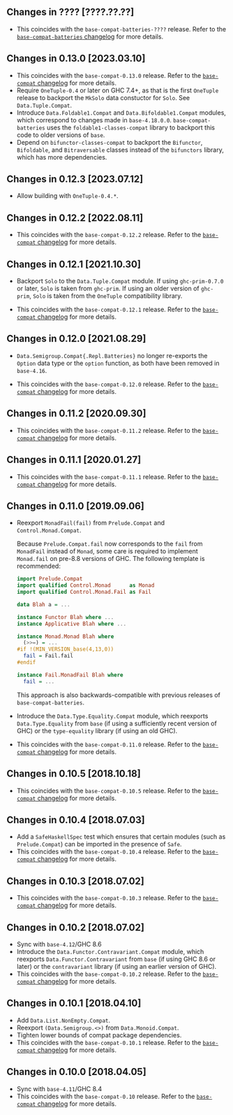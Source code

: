 ## Changes in ???? [????.??.??]
 - This coincides with the `base-compat-batteries-????` release. Refer to the
   [`base-compat-batteries` changelog](https://github.com/haskell-compat/base-compat/blob/master/base-compat-batteries/CHANGES.markdown#changes-in-????-????????)
   for more details.

## Changes in 0.13.0 [2023.03.10]
 - This coincides with the `base-compat-0.13.0` release. Refer to the
   [`base-compat` changelog](https://github.com/haskell-compat/base-compat/blob/master/base-compat/CHANGES.markdown#changes-in-0130-20230310)
   for more details.
 - Require `OneTuple-0.4` or later on GHC 7.4+, as that is the first `OneTuple`
   release to backport the `MkSolo` data constuctor for `Solo`. See
   `Data.Tuple.Compat`.
 - Introduce `Data.Foldable1.Compat` and `Data.Bifoldable1.Compat` modules,
   which correspond to changes made in `base-4.18.0.0`. `base-compat-batteries`
   uses the `foldable1-classes-compat` library to backport this code to older
   versions of `base`.
 - Depend on `bifunctor-classes-compat` to backport the `Bifunctor`,
   `Bifoldable`, and `Bitraversable` classes instead of the
   `bifunctors` library, which has more dependencies.

## Changes in 0.12.3 [2023.07.12]
 - Allow building with `OneTuple-0.4.*`.

## Changes in 0.12.2 [2022.08.11]
 - This coincides with the `base-compat-0.12.2` release. Refer to the
   [`base-compat` changelog](https://github.com/haskell-compat/base-compat/blob/master/base-compat/CHANGES.markdown#changes-in-0122-20220811)
   for more details.

## Changes in 0.12.1 [2021.10.30]
 - Backport `Solo` to the `Data.Tuple.Compat` module. If using `ghc-prim-0.7.0`
   or later, `Solo` is taken from `ghc-prim`. If using an older version of
   `ghc-prim`, `Solo` is taken from the `OneTuple` compatibility library.

 - This coincides with the `base-compat-0.12.1` release. Refer to the
   [`base-compat` changelog](https://github.com/haskell-compat/base-compat/blob/master/base-compat/CHANGES.markdown#changes-in-0121-20211030)
   for more details.

## Changes in 0.12.0 [2021.08.29]
 - `Data.Semigroup.Compat{.Repl.Batteries}` no longer re-exports the `Option`
   data type or the `option` function, as both have been removed in
   `base-4.16`.

 - This coincides with the `base-compat-0.12.0` release. Refer to the
   [`base-compat` changelog](https://github.com/haskell-compat/base-compat/blob/master/base-compat/CHANGES.markdown#changes-in-0120-20210829)
   for more details.

## Changes in 0.11.2 [2020.09.30]
 - This coincides with the `base-compat-0.11.2` release. Refer to the
   [`base-compat` changelog](https://github.com/haskell-compat/base-compat/blob/master/base-compat/CHANGES.markdown#changes-in-0112-20200930)
   for more details.

## Changes in 0.11.1 [2020.01.27]
 - This coincides with the `base-compat-0.11.1` release. Refer to the
   [`base-compat` changelog](https://github.com/haskell-compat/base-compat/blob/master/base-compat/CHANGES.markdown#changes-in-0111-20200127)
   for more details.

## Changes in 0.11.0 [2019.09.06]
 - Reexport `MonadFail(fail)` from `Prelude.Compat` and `Control.Monad.Compat`.

   Because `Prelude.Compat.fail` now corresponds to the `fail` from `MonadFail`
   instead of `Monad`, some care is required to implement `Monad.fail` on
   pre-8.8 versions of GHC. The following template is recommended:

   ```haskell
   import Prelude.Compat
   import qualified Control.Monad      as Monad
   import qualified Control.Monad.Fail as Fail

   data Blah a = ...

   instance Functor Blah where ...
   instance Applicative Blah where ...

   instance Monad.Monad Blah where
     (>>=) = ...
   #if !(MIN_VERSION_base(4,13,0))
     fail = Fail.fail
   #endif

   instance Fail.MonadFail Blah where
     fail = ...
   ```

   This approach is also backwards-compatible with previous releases of
   `base-compat-batteries`.

 - Introduce the `Data.Type.Equality.Compat` module, which
   reexports `Data.Type.Equality` from `base` (if using a sufficiently recent
   version of GHC) or the `type-equality` library (if using an old GHC).

 - This coincides with the `base-compat-0.11.0` release. Refer to the
   [`base-compat` changelog](https://github.com/haskell-compat/base-compat/blob/master/base-compat/CHANGES.markdown#changes-in-0110-20190906)
   for more details.

## Changes in 0.10.5 [2018.10.18]
 - This coincides with the `base-compat-0.10.5` release. Refer to the
   [`base-compat` changelog](https://github.com/haskell-compat/base-compat/blob/master/base-compat/CHANGES.markdown#changes-in-0105-20181018)
   for more details.

## Changes in 0.10.4 [2018.07.03]
 - Add a `SafeHaskellSpec` test which ensures that certain modules (such as
   `Prelude.Compat`) can be imported in the presence of `Safe`.
 - This coincides with the `base-compat-0.10.4` release. Refer to the
   [`base-compat` changelog](https://github.com/haskell-compat/base-compat/blob/master/base-compat/CHANGES.markdown#changes-in-0104-20180703)
   for more details.

## Changes in 0.10.3 [2018.07.02]
 - This coincides with the `base-compat-0.10.3` release. Refer to the
   [`base-compat` changelog](https://github.com/haskell-compat/base-compat/blob/master/base-compat/CHANGES.markdown#changes-in-0103-20180702)
   for more details.

## Changes in 0.10.2 [2018.07.02]
 - Sync with `base-4.12`/GHC 8.6
 - Introduce the `Data.Functor.Contravariant.Compat` module, which
   reexports `Data.Functor.Contravariant` from `base` (if using GHC 8.6 or
   later) or the `contravariant` library (if using an earlier version of GHC).
 - This coincides with the `base-compat-0.10.2` release. Refer to the
   [`base-compat` changelog](https://github.com/haskell-compat/base-compat/blob/master/base-compat/CHANGES.markdown#changes-in-0102-20180702)
   for more details.

## Changes in 0.10.1 [2018.04.10]
 - Add `Data.List.NonEmpty.Compat`.
 - Reexport `(Data.Semigroup.<>)` from `Data.Monoid.Compat`.
 - Tighten lower bounds of compat package dependencies.
 - This coincides with the `base-compat-0.10.1` release. Refer to the
   [`base-compat` changelog](https://github.com/haskell-compat/base-compat/blob/master/base-compat/CHANGES.markdown#changes-in-0101-20180410)
   for more details.

## Changes in 0.10.0 [2018.04.05]
 - Sync with `base-4.11`/GHC 8.4
 - This coincides with the `base-compat-0.10` release. Refer to the
   [`base-compat` changelog](https://github.com/haskell-compat/base-compat/blob/master/base-compat/CHANGES.markdown#changes-in-0100-20180405)
   for more details.
